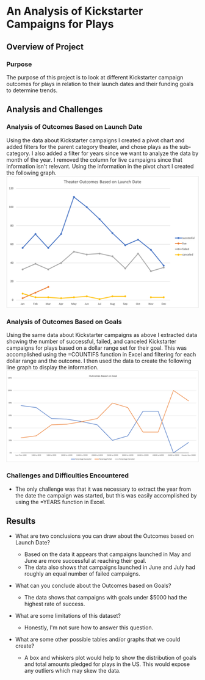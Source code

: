 # An Analysis of Kickstarter Campaigns for Plays

## Overview of Project

### Purpose 
The purpose of this project is to look at different Kickstarter campaign outcomes for plays in relation to their launch dates and their funding goals to determine trends.

## Analysis and Challenges

### Analysis of Outcomes Based on Launch Date
Using the data about Kickstarter campaigns I created a pivot chart and added filters for the parent category theater, and chose plays as the sub-category. I also added a filter for years since we want to analyze the data by month of the year. I removed the column for live campaigns since that information isn't relevant. Using the information in the pivot chart I created the following graph.
![image](https://github.com/lelar92/kickstarter-analysis/blob/main/Theater_Outcomes_vs_Launch.png)


### Analysis of Outcomes Based on Goals
Using the same data about Kickstarter campaigns as above I extracted data showing the number of successful, failed, and canceled Kickstarter campaigns for plays based on a dollar range set for their goal. This was accomplished using the =COUNTIFS function in Excel and filtering for each dollar range and the outcome. I then used the data to create the following line graph to display the information.
![image](https://github.com/lelar92/kickstarter-analysis/blob/main/Outcomes_vs_Goals.png)

### Challenges and Difficulties Encountered
- The only challenge was that it was necessary to extract the year from the date the campaign was started, but this was easily accomplished by using the =YEARS function in Excel.

## Results

- What are two conclusions you can draw about the Outcomes based on Launch Date?
  - Based on the data it appears that campaigns launched in May and June are more successful at reaching their goal. 
  - The data also shows that campaigns launched in June and July had roughly an equal number of failed campaigns.

- What can you conclude about the Outcomes based on Goals?
  - The data shows that campaigns with goals under $5000 had the highest rate of success.

- What are some limitations of this dataset?
  - Honestly, I'm not sure how to answer this question.

- What are some other possible tables and/or graphs that we could create?
  - A box and whiskers plot would help to show the distribution of goals and total amounts pledged for plays in the US. This would expose any outliers which may skew the data.
